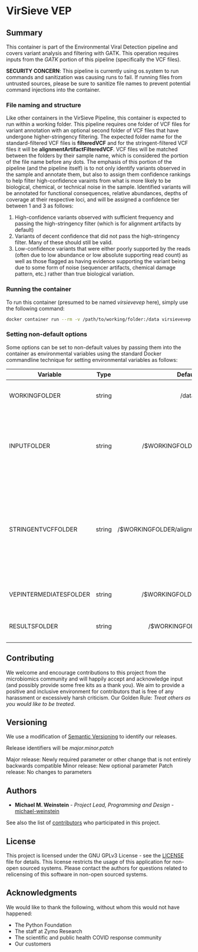 # VirSieve VEP

## Summary

This container is part of the Environmental Viral Detection pipeline and covers variant analysis and filtering with GATK.  This operation requires inputs from the _GATK_ portion of this pipeline (specifically the VCF files).

**SECURITY CONCERN**: This pipeline is currently using os.system to run commands and sanitization was causing runs to fail. If running files from untrusted sources, please be sure to sanitize file names to prevent potential command injections into the container.

### File naming and structure
Like other containers in the VirSieve Pipeline, this container is expected to run within a working folder.  This pipeline requires one folder of VCF files for variant annotation with an optional second folder of VCF files that have undergone higher-stringency filtering.  The expected folder name for the standard-filtered VCF files is __filteredVCF__ and for the stringent-filtered VCF files it will be __alignmentArtifactFilteredVCF__.  VCF files will be matched between the folders by their sample name, which is considered the portion of the file name before any dots.
The emphasis of this portion of the pipeline (and the pipeline itself) is to not only identify variants observed in the sample and annotate them, but also to assign them confidence rankings to help filter high-confidence varaints from what is more likely to be biological, chemical, or technical noise in the sample.  Identified variants will be annotated for functional consequences, relative abundances, depths of coverage at their respective loci, and will be assigned a confidence tier between 1 and 3 as follows:

1. High-confidence variants observed with sufficient frequency and passing the high-stringency filter (which is for alignment artifacts by default)
2. Variants of decent confidence that did not pass the high-stringency filter.  Many of these should still be valid.
3. Low-confidence variants that were either poorly supported by the reads (often due to low abundance or low absolute supporting read count) as well as those flagged as having evidence supporting the variant being due to some form of noise (sequencer artifacts, chemical damage pattern, etc.) rather than true biological variation.

### Running the container
To run this container (presumed to be named _virsievevep_ here), simply use the following command:
```bash
docker container run --rm -v /path/to/working/folder:/data virsievevep
```

### Setting non-default options
Some options can be set to non-default values by passing them into the container as environmental variables using the standard Docker commandline technique for setting environmental variables as follows:

| Variable        | Type           | Default  | Description |
| --------------- |:--------------:|:--------:|-------------|
WORKINGFOLDER | string | /data | Working folder name within the container
INPUTFOLDER | string | /$WORKINGFOLDER/filteredVCF | The name of the incoming standard-filtered VCF folder within the working folder
STRINGENTVCFFOLDER | string | /$WORKINGFOLDER/alignmentArtifactFilteredVCF | A folder containing the stringent-filtered VCF files (this file should only have the highest-confidence variants listed)
VEPINTERMEDIATESFOLDER | string | /$WORKINGFOLDER/vepOutputs | Folder for the raw VEP outputs
RESULTSFOLDER | string | /$WORKINGFOLDER/results | Folder for the final outputs to be written


## Contributing

We welcome and encourage contributions to this project from the microbiomics community and will happily accept and acknowledge input (and possibly provide some free kits as a thank you).  We aim to provide a positive and inclusive environment for contributors that is free of any harassment or excessively harsh criticism. Our Golden Rule: *Treat others as you would like to be treated*.

## Versioning

We use a modification of [Semantic Versioning](https://semvar.org) to identify our releases.

Release identifiers will be *major.minor.patch*

Major release: Newly required parameter or other change that is not entirely backwards compatible
Minor release: New optional parameter
Patch release: No changes to parameters

## Authors

- **Michael M. Weinstein** - *Project Lead, Programming and Design* - [michael-weinstein](https://github.com/michael-weinstein)


See also the list of [contributors](https://github.com/Zymo-Research/figaro/contributors) who participated in this project.

## License

This project is licensed under the GNU GPLv3 License - see the [LICENSE](LICENSE) file for details.
This license restricts the usage of this application for non-open sourced systems. Please contact the authors for questions related to relicensing of this software in non-open sourced systems.

## Acknowledgments

We would like to thank the following, without whom this would not have happened:
* The Python Foundation
* The staff at Zymo Research
* The scientific and public health COVID response community
* Our customers



